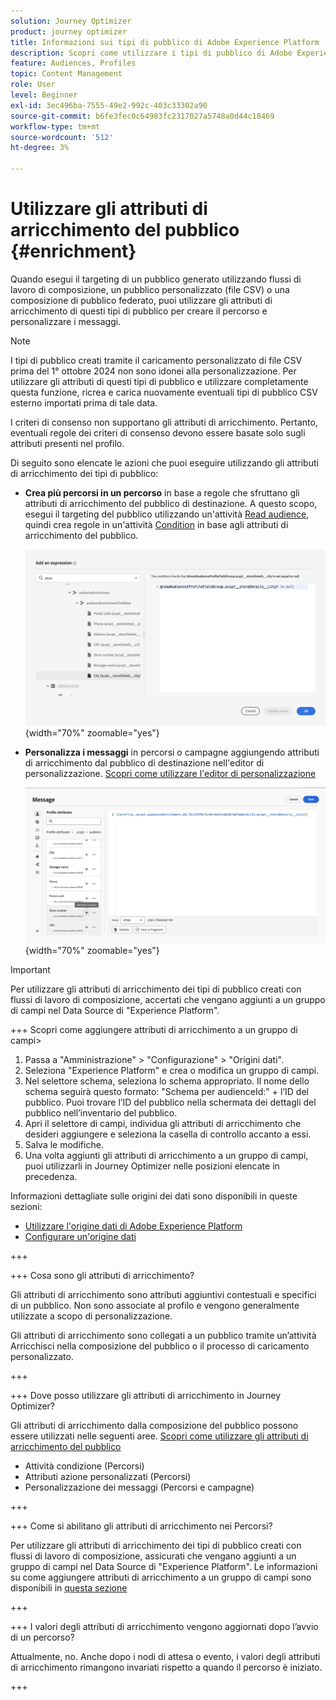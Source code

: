 ```yaml
---
solution: Journey Optimizer
product: journey optimizer
title: Informazioni sui tipi di pubblico di Adobe Experience Platform
description: Scopri come utilizzare i tipi di pubblico di Adobe Experience Platform
feature: Audiences, Profiles
topic: Content Management
role: User
level: Beginner
exl-id: 3ec496ba-7555-49e2-992c-403c33302a90
source-git-commit: b6fe3fec0c64983fc2317027a5748a0d44c18469
workflow-type: tm+mt
source-wordcount: '512'
ht-degree: 3%

---
```


# Utilizzare gli attributi di arricchimento del pubblico {#enrichment}

Quando esegui il targeting di un pubblico generato utilizzando flussi di lavoro di composizione, un pubblico personalizzato (file CSV) o una composizione di pubblico federato, puoi utilizzare gli attributi di arricchimento di questi tipi di pubblico per creare il percorso e personalizzare i messaggi.

>[!NOTE]
>
>I tipi di pubblico creati tramite il caricamento personalizzato di file CSV prima del 1° ottobre 2024 non sono idonei alla personalizzazione. Per utilizzare gli attributi di questi tipi di pubblico e utilizzare completamente questa funzione, ricrea e carica nuovamente eventuali tipi di pubblico CSV esterno importati prima di tale data.
>
>I criteri di consenso non supportano gli attributi di arricchimento. Pertanto, eventuali regole dei criteri di consenso devono essere basate solo sugli attributi presenti nel profilo.

Di seguito sono elencate le azioni che puoi eseguire utilizzando gli attributi di arricchimento dei tipi di pubblico:

* **Crea più percorsi in un percorso** in base a regole che sfruttano gli attributi di arricchimento del pubblico di destinazione. A questo scopo, esegui il targeting del pubblico utilizzando un&#39;attività [Read audience](../building-journeys/read-audience.md), quindi crea regole in un&#39;attività [Condition](../building-journeys/condition-activity.md) in base agli attributi di arricchimento del pubblico.

  ![](assets/audience-enrichment-attribute-condition.png){width="70%" zoomable="yes"}

* **Personalizza i messaggi** in percorsi o campagne aggiungendo attributi di arricchimento dal pubblico di destinazione nell&#39;editor di personalizzazione. [Scopri come utilizzare l&#39;editor di personalizzazione](../personalization/personalization-build-expressions.md)

  ![](assets/audience-enrichment-attribute-perso.png){width="70%" zoomable="yes"}

>[!IMPORTANT]
>
>Per utilizzare gli attributi di arricchimento dei tipi di pubblico creati con flussi di lavoro di composizione, accertati che vengano aggiunti a un gruppo di campi nel Data Source di &quot;Experience Platform&quot;.
>
>+++ Scopri come aggiungere attributi di arricchimento a un gruppo di campi>
>
>1. Passa a &quot;Amministrazione&quot; > &quot;Configurazione&quot; > &quot;Origini dati&quot;.
>1. Seleziona &quot;Experience Platform&quot; e crea o modifica un gruppo di campi.
>1. Nel selettore schema, seleziona lo schema appropriato. Il nome dello schema seguirà questo formato: &quot;Schema per audienceId:&quot; + l’ID del pubblico. Puoi trovare l’ID del pubblico nella schermata dei dettagli del pubblico nell’inventario del pubblico.
>1. Apri il selettore di campi, individua gli attributi di arricchimento che desideri aggiungere e seleziona la casella di controllo accanto a essi.
>1. Salva le modifiche.
>1. Una volta aggiunti gli attributi di arricchimento a un gruppo di campi, puoi utilizzarli in Journey Optimizer nelle posizioni elencate in precedenza.
>
>Informazioni dettagliate sulle origini dei dati sono disponibili in queste sezioni:
>
>* [Utilizzare l&#39;origine dati di Adobe Experience Platform](../datasource/adobe-experience-platform-data-source.md)
>* [Configurare un&#39;origine dati](../datasource/configure-data-sources.md)
>
>+++







+++ Cosa sono gli attributi di arricchimento?

Gli attributi di arricchimento sono attributi aggiuntivi contestuali e specifici di un pubblico. Non sono associate al profilo e vengono generalmente utilizzate a scopo di personalizzazione.

Gli attributi di arricchimento sono collegati a un pubblico tramite un’attività Arricchisci nella composizione del pubblico o il processo di caricamento personalizzato.

+++

+++ Dove posso utilizzare gli attributi di arricchimento in Journey Optimizer?

Gli attributi di arricchimento dalla composizione del pubblico possono essere utilizzati nelle seguenti aree. [Scopri come utilizzare gli attributi di arricchimento del pubblico](#enrichment)

* Attività condizione (Percorsi)
* Attributi azione personalizzati (Percorsi)
* Personalizzazione dei messaggi (Percorsi e campagne)

+++

+++ Come si abilitano gli attributi di arricchimento nei Percorsi?

Per utilizzare gli attributi di arricchimento dei tipi di pubblico creati con flussi di lavoro di composizione, assicurati che vengano aggiunti a un gruppo di campi nel Data Source di &quot;Experience Platform&quot;. Le informazioni su come aggiungere attributi di arricchimento a un gruppo di campi sono disponibili in [questa sezione](#enrichment)

+++

+++ I valori degli attributi di arricchimento vengono aggiornati dopo l’avvio di un percorso?

Attualmente, no. Anche dopo i nodi di attesa o evento, i valori degli attributi di arricchimento rimangono invariati rispetto a quando il percorso è iniziato.

+++
